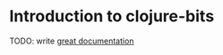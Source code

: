 # Introduction to clojure-bits

TODO: write [great documentation](http://jacobian.org/writing/what-to-write/)
